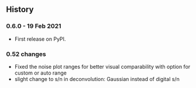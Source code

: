 ## History

### 0.6.0 - 19 Feb 2021

* First release on PyPI.

### 0.52 changes

* Fixed the noise plot ranges for better visual comparability with option for custom or auto range
* slight change to s/n in deconvolution: Gaussian instead of digital s/n
